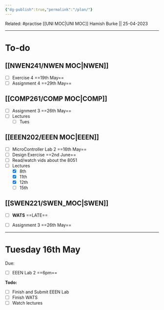 ```yaml
---
{"dg-publish":true,"permalink":"/plan/"}
---
```


Related: #practise 
[[UNI MOC\|UNI MOC]]
Hamish Burke || 25-04-2023
***

# To-do

## [[NWEN241/NWEN MOC\|NWEN]]

- [ ] Exercise 4 ==19th May==
- [ ] Assignment 4 ==29th May==

## [[COMP261/COMP MOC\|COMP]]

- [ ] Assignment 3 ==26th May==
- [ ] Lectures
	- [ ] Tues

## [[EEEN202/EEEN MOC\|EEEN]]

- [ ] MicroController Lab 2 ==16th May==
- [ ] Design Exercise ==2nd June==
- [ ] Read/watch vids about the 8051
- [ ] Lectures
	- [x] 8th
	- [x] 11th
	- [x] 12th
	- [ ] 15th

## [[SWEN221/SWEN_MOC\|SWEN]]

- [ ] **WATS** ==LATE==
- [ ] Assignment 3 ==26th May==



***

# Tuesday 16th May

Due: 
- [ ] EEEN Lab 2 ==6pm==


**Todo:**
- [ ] Finish and Submit EEEN Lab
- [ ] Finish WATS
- [ ] Watch lectures
